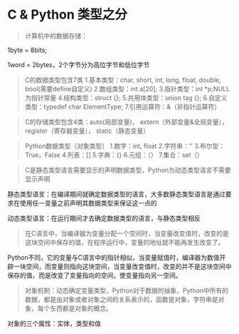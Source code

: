 C & Python 类型之分
===============

>计算机中的数据存储：
<p>1byte = 8bits;</p>
<p>1word = 2bytes，2个字节分为高位字节和低位字节</p>

>C的数据类型包含7类
1.基本类型：char, short, int, long, float, double, bool(需要define自定义)
2.数组类型：int a[20];
3.指针类型：int *p;NULL为指针常量
4.结构类型：struct {};
5.共用体类型：union tag {};
6.自定义类型：typedef char ElementType;
7.引用运算符：&（非指针运算符）

>C的存储类型包含4类：auto(局部变量)， extern（外部变量&全局变量），register（寄存器变量）， static（静态变量）

>Python数据类型（对象类型）
1.数字：int, float
2.字符串：''
3.布尔型：True，False
4.列表：[]
5.字典：{}
6.元组：（）
7.集合：set（）

>C是静态类型语言需要显示的声明数据类型，Python为动态类型语言不需要显示声明
<p>静态类型语言：在编译期间就确定数据类型的语言，大多数静态类型语言是通过要求在使用任一变量之前声明其数据类型来保证这一点的</p>
<p>动态类型语言：在运行期间才去确定数据类型的语言，与静态类型相反</p>

>在C语言中，当编译器为变量分配一个空间时，当变量改变值时，改变的是这块空间中保存的值，在程序运行中，变量的地址就不能再发生改变了。
<p>Python不同，它的变量与C语言中的指针相似，当变量赋值时，编译器为数值开辟一块空间，而变量则指向这块空间，当变量改变值时，改变的并不是这块空间中保存的值，而是改变了变量指向的空间，使变量指向另一空间。</p>

>对象机制：动态确定变量类型，Python对于数据的抽象，Python中所有的数据，都是由对象或者对象之间的关系表示的，函数是对象，字符串是对象，每个东西都是对象的概念。
<p>对象的三个属性：实体，类型和值</p>


